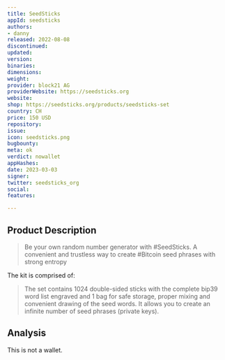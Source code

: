 ```yaml
---
title: SeedSticks
appId: seedsticks
authors:
- danny
released: 2022-08-08
discontinued: 
updated: 
version: 
binaries: 
dimensions: 
weight: 
provider: block21 AG
providerWebsite: https://seedsticks.org
website: 
shop: https://seedsticks.org/products/seedsticks-set
country: CH
price: 150 USD
repository: 
issue: 
icon: seedsticks.png
bugbounty: 
meta: ok
verdict: nowallet
appHashes: 
date: 2023-03-03
signer: 
twitter: seedsticks_org
social: 
features: 

---
```


## Product Description 

> Be your own random number generator with #SeedSticks. A convenient and trustless way to create #Bitcoin seed phrases with strong entropy

The kit is comprised of: 

> The set contains 1024 double-sided sticks with the complete bip39 word list engraved and 1 bag for safe storage, proper mixing and convenient drawing of the seed words. It allows you to create an infinite number of seed phrases (private keys). 

## Analysis 

This is not a wallet.

